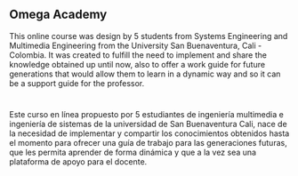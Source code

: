 ## Omega Academy

This online course was design by 5 students from Systems Engineering and Multimedia Engineering from the University San Buenaventura, Cali - Colombia. It was created to fulfill the need to implement and share the knowledge obtained up until now, also to offer a work guide for future generations that would allow them to learn in a dynamic way and so it can be a support guide for the professor.

#

Este curso en línea propuesto por 5 estudiantes de ingeniería multimedia e ingeniería de sistemas de la universidad de San Buenaventura Cali, nace de la necesidad de implementar y compartir los conocimientos obtenidos hasta el momento para ofrecer una guía de trabajo para las generaciones futuras, que les permita aprender de forma dinámica y que a la vez sea una plataforma de apoyo para el docente.